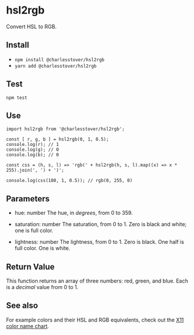 # hsl2rgb
Convert HSL to RGB.

## Install
* `npm install @charlesstover/hsl2rgb`
* `yarn add @charlesstover/hsl2rgb`

## Test
`npm test`

## Use
```JS
import hsl2rgb from '@charlesstover/hsl2rgb';

const [ r, g, b ] = hsl2rgb(0, 1, 0.5);
console.log(r); // 1
console.log(g); // 0
console.log(b); // 0

const css = (h, s, l) => 'rgb(' + hsl2rgb(h, s, l).map((x) => x * 255).join(', ') + ')';

console.log(css(180, 1, 0.5)); // rgb(0, 255, 0)
```

## Parameters
* hue: number
  The hue, in _degrees_, from 0 to 359.

* saturation: number
  The saturation, from 0 to 1.
  Zero is black and white; one is full color.

* lightness: number
  The lightness, from 0 to 1.
  Zero is black. One half is full color. One is white.

## Return Value
This function returns an array of three numbers: red, green, and blue.
Each is a _decimal_ value from 0 to 1.

## See also
For example colors and their HSL and RGB equivalents, check out the [X11 color name chart](https://en.wikipedia.org/wiki/X11_color_names#Color_name_chart).
